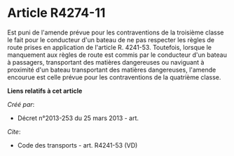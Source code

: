 # Article R4274-11

Est puni de l'amende prévue pour les contraventions de la troisième classe le fait pour le conducteur d'un bateau de ne pas
respecter les règles de route prises en application de l'article R. 4241-53. Toutefois, lorsque le manquement aux règles de
route est commis par le conducteur d'un bateau à passagers, transportant des matières dangereuses ou naviguant à proximité
d'un bateau transportant des matières dangereuses, l'amende encourue est celle prévue pour les contraventions de la quatrième
classe.

**Liens relatifs à cet article**

_Créé par_:

  - Décret n°2013-253 du 25 mars 2013 - art.

_Cite_:

  - Code des transports - art. R4241-53 (VD)
